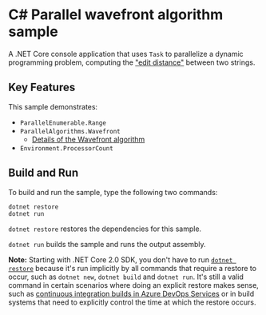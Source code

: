 # C# Parallel wavefront algorithm sample

A .NET Core console application that uses `Task` to parallelize a dynamic programming problem, computing the ["edit distance"](https://en.wikipedia.org/wiki/Edit_distance) between two strings.

## Key Features

This sample demonstrates:

- `ParallelEnumerable.Range`
- `ParallelAlgorithms.Wavefront`
   - [Details of the Wavefront algorithm](https://en.wikipedia.org/wiki/Wavefront)
- `Environment.ProcessorCount`

## Build and Run

To build and run the sample, type the following two commands:

```
dotnet restore
dotnet run
```

`dotnet restore` restores the dependencies for this sample.

`dotnet run` builds the sample and runs the output assembly.

**Note:** Starting with .NET Core 2.0 SDK, you don't have to run [`dotnet restore`](https://docs.microsoft.com/dotnet/core/tools/dotnet-restore) because it's run implicitly by all commands that require a restore to occur, such as `dotnet new`, `dotnet build` and `dotnet run`.
It's still a valid command in certain scenarios where doing an explicit restore makes sense, such as [continuous integration builds in Azure DevOps Services](https://docs.microsoft.com/azure/devops/build-release/apps/aspnet/build-aspnet-core) or in build systems that need to explicitly control the time at which the restore occurs.
